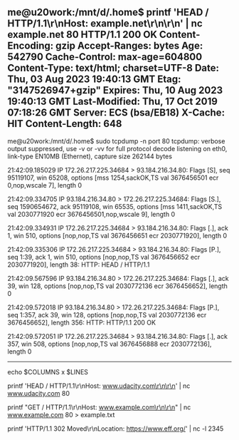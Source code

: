 me@u20work:/mnt/d/.home$ printf 'HEAD / HTTP/1.1\r\nHost: example.net\r\n\r\n' | nc example.net 80
HTTP/1.1 200 OK
Content-Encoding: gzip
Accept-Ranges: bytes
Age: 542790
Cache-Control: max-age=604800
Content-Type: text/html; charset=UTF-8
Date: Thu, 03 Aug 2023 19:40:13 GMT
Etag: "3147526947+gzip"
Expires: Thu, 10 Aug 2023 19:40:13 GMT
Last-Modified: Thu, 17 Oct 2019 07:18:26 GMT
Server: ECS (bsa/EB18)
X-Cache: HIT
Content-Length: 648
---
me@u20work:/mnt/d/.home$ sudo tcpdump -n port 80
tcpdump: verbose output suppressed, use -v or -vv for full protocol decode
listening on eth0, link-type EN10MB (Ethernet), capture size 262144 bytes

21:42:09.185029 IP 172.26.217.225.34684 > 93.184.216.34.80: Flags [S], seq 95119107, win 65208, options [mss 1254,sackOK,TS val 3676456501 ecr 0,nop,wscale 7], length 0

21:42:09.334705 IP 93.184.216.34.80 > 172.26.217.225.34684: Flags [S.], seq 1590654672, ack 95119108, win 65535, options [mss 1411,sackOK,TS val 2030771920 ecr 3676456501,nop,wscale 9], length 0

21:42:09.334931 IP 172.26.217.225.34684 > 93.184.216.34.80: Flags [.], ack 1, win 510, options [nop,nop,TS val 3676456651 ecr 2030771920], length 0

21:42:09.335306 IP 172.26.217.225.34684 > 93.184.216.34.80: Flags [P.], seq 1:39, ack 1, win 510, options [nop,nop,TS val 3676456652 ecr 2030771920], length 38: HTTP: HEAD / HTTP/1.1

21:42:09.567596 IP 93.184.216.34.80 > 172.26.217.225.34684: Flags [.], ack 39, win 128, options [nop,nop,TS val 2030772136 ecr 3676456652], length 0

21:42:09.572018 IP 93.184.216.34.80 > 172.26.217.225.34684: Flags [P.], seq 1:357, ack 39, win 128, options [nop,nop,TS val 2030772136 ecr 3676456652], length 356: HTTP: HTTP/1.1 200 OK

21:42:09.572051 IP 172.26.217.225.34684 > 93.184.216.34.80: Flags [.], ack 357, win 508, options [nop,nop,TS val 3676456888 ecr 2030772136], length 0

---------
echo $COLUMNS x $LINES

printf 'HEAD / HTTP/1.1\r\nHost: www.udacity.com\r\n\r\n' | nc www.udacity.com 80

printf "GET / HTTP/1.1\r\nHost: www.example.com\r\n\r\n" | nc www.example.com 80 > example.txt

printf 'HTTP/1.1 302 Moved\r\nLocation: https://www.eff.org/' | nc -l 2345

